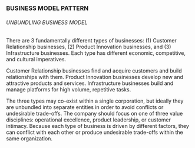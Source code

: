 ### BUSINESS MODEL PATTERN

###### UNBUNDLING BUSINESS MODEL

There are 3 fundamentally different types of businesses: (1) Customer Relationship businesses, (2) Product Innovation businesses, and (3) Infrastructure businesses. Each type has different economic, competitive, and cultural imperatives.

Customer Relationship businesses find and acquire customers and build relationships with them.
Product Innovation businesses develop new and attractive products and services.
Infrastructure businesses build and manage platforms for high volume, repetitive tasks.

The three types may co-exist within a single corporation, but ideally they are unbundled into separate entities in order to avoid conflicts or undesirable trade-offs. The company should focus on one of three value disciplines: operational excellence, product leadership, or customer intimacy. Because each type of business is driven by different factors, they can conflict with each other or produce undesirable trade-offs within the same organization.
